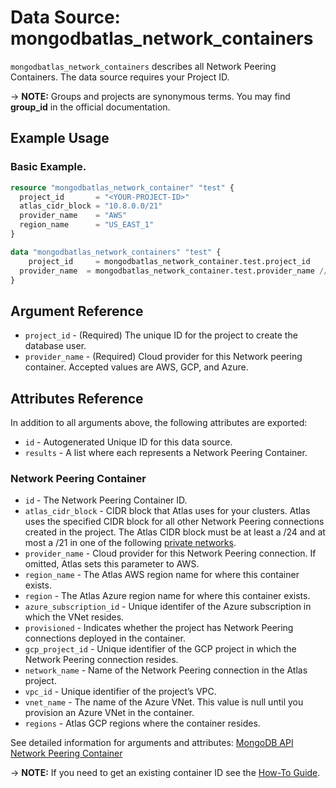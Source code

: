 # Data Source: mongodbatlas_network_containers

`mongodbatlas_network_containers` describes all Network Peering Containers. The data source requires your Project ID.

-> **NOTE:** Groups and projects are synonymous terms. You may find **group_id** in the official documentation.


## Example Usage

### Basic Example.

```terraform
resource "mongodbatlas_network_container" "test" {
  project_id       = "<YOUR-PROJECT-ID>"
  atlas_cidr_block = "10.8.0.0/21"
  provider_name    = "AWS"
  region_name      = "US_EAST_1"
}

data "mongodbatlas_network_containers" "test" {
	project_id     = mongodbatlas_network_container.test.project_id
  provider_name  = mongodbatlas_network_container.test.provider_name //"AWS"
}
```

## Argument Reference

* `project_id` - (Required) The unique ID for the project to create the database user.
* `provider_name` - (Required) Cloud provider for this Network peering container. Accepted values are AWS, GCP, and Azure.



## Attributes Reference

In addition to all arguments above, the following attributes are exported:

* `id` - Autogenerated Unique ID for this data source.
* `results` - A list where each represents a Network Peering Container.

### Network Peering Container

* `id` - The Network Peering Container ID.
* `atlas_cidr_block` - CIDR block that Atlas uses for your clusters. Atlas uses the specified CIDR block for all other Network Peering connections created in the project. The Atlas CIDR block must be at least a /24 and at most a /21 in one of the following [private networks](https://tools.ietf.org/html/rfc1918.html#section-3).
* `provider_name`  - Cloud provider for this Network Peering connection. If omitted, Atlas sets this parameter to AWS.
* `region_name` - The Atlas AWS region name for where this container exists.
* `region` - The Atlas Azure region name for where this container exists.
* `azure_subscription_id` - Unique identifer of the Azure subscription in which the VNet resides.
* `provisioned` - Indicates whether the project has Network Peering connections deployed in the container.
* `gcp_project_id` - Unique identifier of the GCP project in which the Network Peering connection resides.
* `network_name` - Name of the Network Peering connection in the Atlas project.
* `vpc_id` - Unique identifier of the project’s VPC.
* `vnet_name` - 	The name of the Azure VNet. This value is null until you provision an Azure VNet in the container.
* `regions` - Atlas GCP regions where the container resides.


See detailed information for arguments and attributes: [MongoDB API Network Peering Container](https://docs.atlas.mongodb.com/reference/api/vpc-get-containers-list/)

-> **NOTE:** If you need to get an existing container ID see the [How-To Guide](https://registry.terraform.io/providers/mongodb/mongodbatlas/latest/docs/guides/howto-guide.html).